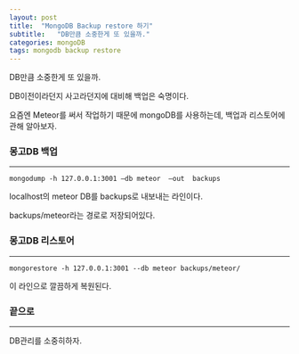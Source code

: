 ```yaml
---
layout: post
title:  "MongoDB Backup restore 하기"
subtitle:   "DB만큼 소중한게 또 있을까."
categories: mongoDB
tags: mongodb backup restore
---
```


DB만큼 소중한게 또 있을까.

DB이전이라던지 사고라던지에 대비해 백업은 숙명이다.

요즘엔 Meteor를 써서 작업하기 때문에 mongoDB를 사용하는데, 백업과 리스토어에 관해 알아보자.

### 몽고DB 백업

---

```
mongodump -h 127.0.0.1:3001 –db meteor  –out  backups
```

localhost의 meteor DB를 backups로 내보내는 라인이다.

backups/meteor라는 경로로 저장되어있다.

### 몽고DB 리스토어

---

```
mongorestore -h 127.0.0.1:3001 --db meteor backups/meteor/
```

이 라인으로 깔끔하게 복원된다.

### 끝으로

---

DB관리를 소중히하자.


